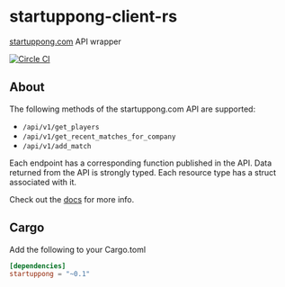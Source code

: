 startuppong-client-rs
=====================

[startuppong.com](http://www.startuppong.com) API wrapper

[![Circle CI](https://circleci.com/gh/jwilm/startuppong-client-rs.svg?style=svg)](https://circleci.com/gh/jwilm/startuppong-client-rs)

## About

The following methods of the startuppong.com API are supported:

- `/api/v1/get_players`
- `/api/v1/get_recent_matches_for_company`
- `/api/v1/add_match`

Each endpoint has a corresponding function published in the API. Data
returned from the API is strongly typed. Each resource type has a struct
associated with it.

Check out the [docs][] for more info.

## Cargo

Add the following to your Cargo.toml

```toml
[dependencies]
startuppong = "~0.1"
```

[docs]: http://www.jwilm.io/startuppong-client-rs/startuppong/

